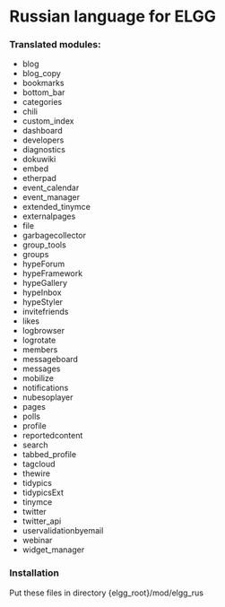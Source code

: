 # Russian language for ELGG
### Translated modules:
*	blog
*	blog_copy
*	bookmarks
*	bottom_bar
*	categories
*	chili
*	custom_index
*	dashboard
*	developers
*	diagnostics
*	dokuwiki
*	embed
*	etherpad
*	event_calendar
*	event_manager
*	extended_tinymce
*	externalpages
*	file
*	garbagecollector
*	group_tools
*	groups
*	hypeForum
*	hypeFramework
*	hypeGallery
*	hypeInbox
*	hypeStyler
*	invitefriends
*	likes
*	logbrowser
*	logrotate
*	members
*	messageboard
*	messages
*	mobilize
*	notifications
*	nubesoplayer
*	pages
*	polls
*	profile
*	reportedcontent
*	search
*	tabbed_profile
*	tagcloud
*	thewire
*	tidypics
*	tidypicsExt
*	tinymce
*	twitter
*	twitter_api
*	uservalidationbyemail
*	webinar
*	widget_manager

### Installation
Put these files in directory {elgg_root}/mod/elgg_rus
